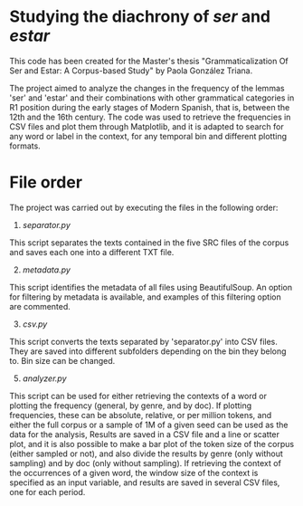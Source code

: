 # Studying the diachrony of *ser* and *estar*
This code has been created for the Master's thesis "Grammaticalization Of Ser and Estar: A Corpus-based Study" by Paola González Triana.

The project aimed to analyze the changes in the frequency of the lemmas 'ser' and 'estar' and their combinations with other grammatical categories in R1 position during the early stages of Modern Spanish, that is, between the 12th and the 16th century. The code was used to retrieve the frequencies in CSV files and plot them through Matplotlib, and it is adapted to search for any word or label in the context, for any temporal bin and different plotting formats.

# File order

The project was carried out by executing the files in the following order:

1. *separator.py*

This script separates the texts contained in the five SRC files of the corpus and saves each one into a different TXT file.

2. *metadata.py*

This script identifies the metadata of all files using BeautifulSoup. An option for filtering by metadata is available, and examples of this filtering option are commented.

3. *csv.py*

This script converts the texts separated by 'separator.py' into CSV files. They are saved into different subfolders depending on the bin they belong to. Bin size can be changed.

5. *analyzer.py*

This script can be used for either retrieving the contexts of a word or plotting the frequency (general, by genre, and by doc). If plotting frequencies, these can be absolute, relative, or per million tokens, and either the full corpus or a sample of 1M of a given seed can be used as the data for the analysis, Results are saved in a CSV file and a line or scatter plot, and it is also possible to make a bar plot of the token size of the corpus (either sampled or not), and also divide the results by genre (only without sampling) and by doc (only without sampling). If retrieving the context of the occurrences of a given word, the window size of the context is specified as an input variable, and results are saved in several CSV files, one for each period.
